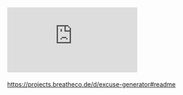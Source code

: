 # ![4Geeks Logo](http://assets.breatheco.de/apis/img/images.php?blob&random&cat=icon&tags=4geeks,16) 

https://projects.breatheco.de/d/excuse-generator#readme
